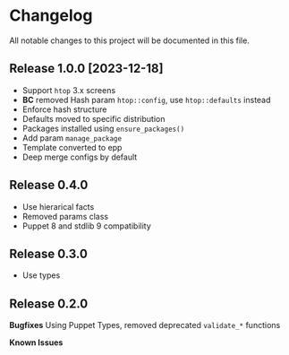 # Changelog

All notable changes to this project will be documented in this file.

## Release 1.0.0 [2023-12-18]

- Support `htop` 3.x screens
- **BC** removed Hash param `htop::config`, use `htop::defaults` instead
- Enforce hash structure
- Defaults moved to specific distribution
- Packages installed using `ensure_packages()`
- Add param `manage_package`
- Template converted to epp
- Deep merge configs by default

## Release 0.4.0

- Use hierarical facts
- Removed params class
- Puppet 8 and stdlib 9 compatibility

## Release 0.3.0

- Use types

## Release 0.2.0

**Bugfixes**
Using Puppet Types, removed deprecated `validate_*` functions

**Known Issues**
